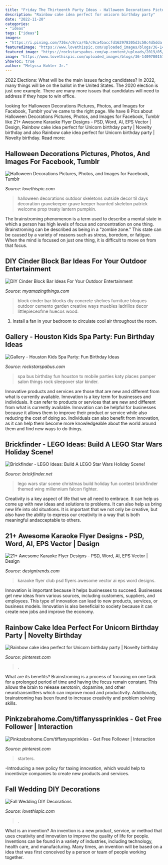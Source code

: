 ```yaml
---
title: "Friday The Thirteenth Party Ideas - Halloween Decorations Pictures, Photos, And Images For Facebook, Tumblr"
description: "Rainbow cake idea perfect for unicorn birthday party"
date: "2022-11-20"
categories:
- "ideas"
tags: ["ideas"]
images:
- "https://i.pinimg.com/736x/c9/ca/4b/c9ca4baccfd162978305d3c50c4d5dda.jpg"
featuredImage: "https://www.lovethispic.com/uploaded_images/blogs/36-1409780151-3-w.jpg"
featured_image: "https://rockstarspabus.com/wp-content/uploads/2019/05/rockstarspabus-photo-gallery-katy-tx.jpg"
image: "https://www.lovethispic.com/uploaded_images/blogs/36-1409780151-3-w.jpg"
ShowToc: true
author: "Melyssa Kohler Jr."
---
```



2022 Elections: What will be the main issues facing candidates?
In 2022, many things will be on the ballot in the United States. The 2020 election is just one example. There are many more issues that candidates will need to address if they hope to win office.

	

		
looking for Halloween Decorations Pictures, Photos, and Images for Facebook, Tumblr you've came to the right page. We have 8 Pics about Halloween Decorations Pictures, Photos, and Images for Facebook, Tumblr like 21+ Awesome Karaoke Flyer Designs - PSD, Word, AI, EPS Vector | Design, Rainbow cake idea perfect for Unicorn birthday party | Novelty birthday and also Rainbow cake idea perfect for Unicorn birthday party | Novelty birthday. Read more:
		
    
## Halloween Decorations Pictures, Photos, And Images For Facebook, Tumblr

<img loading=lazy src="http://www.lovethispic.com/uploaded_images/37117-Halloween-Decorations.jpg" onerror="this.onerror=null;this.src='https://tse3.mm.bing.net/th?id=OIP.VxXQyOpdidLAt3hGyh5oyQHaJ4&amp;pid=15.1';" alt="Halloween Decorations Pictures, Photos, and Images for Facebook, Tumblr">

_Source: lovethispic.com_

>halloween decorations outdoor skeletons outside decor til days decoration gravekeeper grave keeper haunted skeleton patrick welcome prop treaty lantern pumpkin. 

	

The brainstroming phenomenon is a term used to describe a mental state in which a person has high levels of focus and concentration on one thing. Brainstroming can be described as being in a "zombie zone." This state can be caused by a variety of reasons such as stress, boredom, or fatigue. When the mind is focused on just one thing, it is difficult to move on from that focus.

    
## DIY Cinder Block Bar Ideas For Your Outdoor Entertainment

<img loading=lazy src="http://myamazingthings.com/wp-content/uploads/2018/04/cinderblock-bar-2-.jpg" onerror="this.onerror=null;this.src='https://tse4.mm.bing.net/th?id=OIP.QpqIW1CpFi8FYlsDC95ZjwHaJ_&amp;pid=15.1';" alt="DIY Cinder Block Bar Ideas For Your Outdoor Entertainment">

_Source: myamazingthings.com_

>block cinder bar blocks diy concrete shelves furniture bloques outdoor cemento garden creative ways muebles ladrillos decor littlepieceofme huecos wood. 

	

3. Install a fan in your bedroom to circulate cool air throughout the room.

    
## Gallery - Houston Kids Spa Party: Fun Birthday Ideas

<img loading=lazy src="https://rockstarspabus.com/wp-content/uploads/2019/05/rockstarspabus-photo-gallery-katy-tx.jpg" onerror="this.onerror=null;this.src='https://tse2.mm.bing.net/th?id=OIP.nhiPNwVMAE3ZqtOP-DDJoAHaE8&amp;pid=15.1';" alt="Gallery - Houston Kids Spa Party: Fun Birthday Ideas">

_Source: rockstarspabus.com_

>spa bus birthday fun houston tx mobile parties katy places pamper salon things rock sleepover star kinder. 

	

Innovative products and services are those that are new and different from what is currently available.
Innovation is a key term for businesses and individuals. It can refer to products or services that are new and different from what is currently available. Innovation can be helpful for businesses because it allows them to improve their product or service while also reducing the cost of doing so. Individuals can also benefit from innovation, as it can help them become more knowledgeable about the world around them and find new ways to do things.

    
## Brickfinder - LEGO Ideas: Build A LEGO Star Wars Holiday Scene!

<img loading=lazy src="http://www.brickfinder.net/wp-content/uploads/2020/10/lego-ideas-star-wars-christmas-contest-banner.jpg" onerror="this.onerror=null;this.src='https://tse1.mm.bing.net/th?id=OIP.2m67PHVzh6gsKtg34xapvgHaD2&amp;pid=15.1';" alt="Brickfinder - LEGO Ideas: Build A LEGO Star Wars Holiday Scene!">

_Source: brickfinder.net_

>lego wars star scene christmas build holiday fun contest brickfinder themed wing millennium falcon fighter. 

	

Creativity is a key aspect of life that we all need to embrace. It can help us come up with new ideas and solutions to problems. It can also help us bring new life into old situations. It is important that we not only be creative, but also have the ability to express our creativity in a way that is both meaningful andacceptable to others.

    
## 21+ Awesome Karaoke Flyer Designs - PSD, Word, AI, EPS Vector | Design

<img loading=lazy src="https://images.designtrends.com/wp-content/uploads/2016/04/28051527/Club-Karaoke-Flyer.jpg" onerror="this.onerror=null;this.src='https://tse2.mm.bing.net/th?id=OIP.ZUq0syEfONXNQ1bXjInkrgHaKg&amp;pid=15.1';" alt="21+ Awesome Karaoke Flyer Designs - PSD, Word, AI, EPS Vector | Design">

_Source: designtrends.com_

>karaoke flyer club psd flyers awesome vector ai eps word designs. 

	

Innovation is important because it helps businesses to succeed. Businesses get new ideas from various sources, including customers, suppliers, and employees. This type of innovation can lead to new products, services, or business models. Innovation is also beneficial to society because it can create new jobs and improve the economy.

    
## Rainbow Cake Idea Perfect For Unicorn Birthday Party | Novelty Birthday

<img loading=lazy src="https://i.pinimg.com/736x/dd/19/f3/dd19f391ba9cf187f8fe329e42e757de.jpg" onerror="this.onerror=null;this.src='https://tse1.mm.bing.net/th?id=OIP.W-q5h8dmWZKOwxBngm84eAHaJO&amp;pid=15.1';" alt="Rainbow cake idea perfect for Unicorn birthday party | Novelty birthday">

_Source: pinterest.com_

>. 

	

What are its benefits?
Brainstroming is a process of focusing on one task for a prolonged period of time and having the focus remain constant. This allows the brain to release serotonin, dopamine, and other neurotransmitters which can improve mood and productivity. Additionally, brainstroming has been found to increase creativity and problem solving skills.

    
## Pinkzebrahome.Com/tiffanyssprinkles - Get Free Follower | Interaction

<img loading=lazy src="https://i.pinimg.com/736x/c9/ca/4b/c9ca4baccfd162978305d3c50c4d5dda.jpg" onerror="this.onerror=null;this.src='https://tse2.mm.bing.net/th?id=OIP.mHFEK0LlNZtNvNREgAE8PgHaFj&amp;pid=15.1';" alt="Pinkzebrahome.Com/tiffanyssprinkles - Get Free Follower | Interaction">

_Source: pinterest.com_

>starters. 

	

-Introducing a new policy for taxing innovation, which would help to incentivize companies to create new products and services.

    
## Fall Wedding DIY Decorations

<img loading=lazy src="https://www.lovethispic.com/uploaded_images/blogs/36-1409780151-3-w.jpg" onerror="this.onerror=null;this.src='https://tse2.mm.bing.net/th?id=OIP.K7M9O_owf1NQXiyxcnvifwHaLG&amp;pid=15.1';" alt="Fall Wedding DIY Decorations">

_Source: lovethispic.com_

>. 

	

What is an invention?
An invention is a new product, service, or method that uses creativity and innovation to improve the quality of life for people. Inventions can be found in a variety of industries, including technology, health care, and manufacturing. Many times, an invention will be based on a idea that was first conceived by a person or team of people working together.

